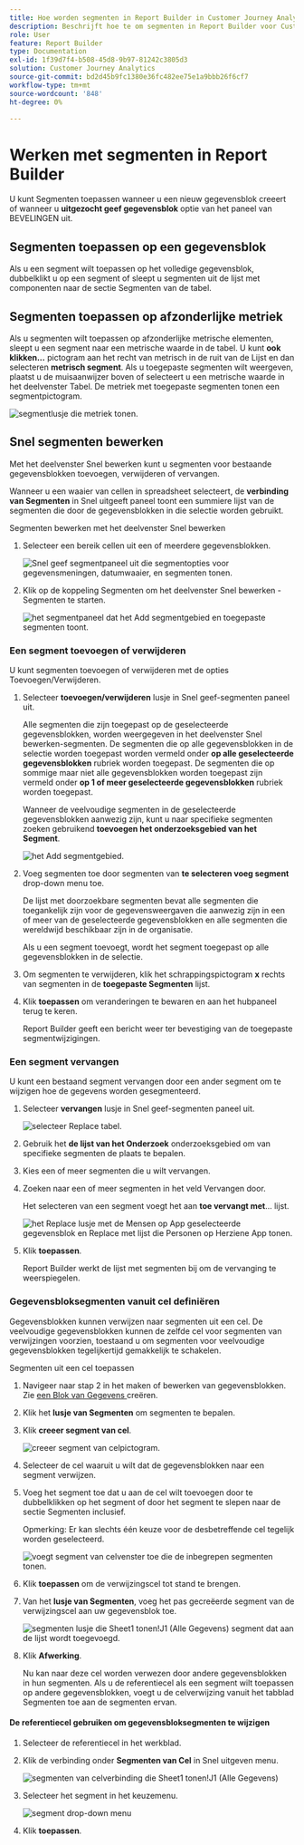 ```yaml
---
title: Hoe worden segmenten in Report Builder in Customer Journey Analytics gebruikt?
description: Beschrijft hoe te om segmenten in Report Builder voor Customer Journey Analytics te gebruiken
role: User
feature: Report Builder
type: Documentation
exl-id: 1f39d7f4-b508-45d8-9b97-81242c3805d3
solution: Customer Journey Analytics
source-git-commit: bd2d45b9fc1380e36fc482ee75e1a9bbb26f6cf7
workflow-type: tm+mt
source-wordcount: '848'
ht-degree: 0%

---
```


# Werken met segmenten in Report Builder

U kunt Segmenten toepassen wanneer u een nieuw gegevensblok creeert of wanneer u **uitgezocht geef gegevensblok** optie van het paneel van BEVELINGEN uit.

## Segmenten toepassen op een gegevensblok

Als u een segment wilt toepassen op het volledige gegevensblok, dubbelklikt u op een segment of sleept u segmenten uit de lijst met componenten naar de sectie Segmenten van de tabel.

## Segmenten toepassen op afzonderlijke metriek

Als u segmenten wilt toepassen op afzonderlijke metrische elementen, sleept u een segment naar een metrische waarde in de tabel. U kunt **ook klikken...** pictogram aan het recht van metrisch in de ruit van de Lijst en dan selecteren **metrisch segment**. Als u toegepaste segmenten wilt weergeven, plaatst u de muisaanwijzer boven of selecteert u een metrische waarde in het deelvenster Tabel. De metriek met toegepaste segmenten tonen een segmentpictogram.

![ segmentlusje die metriek tonen.](./assets/filter_by.png)

## Snel segmenten bewerken

Met het deelvenster Snel bewerken kunt u segmenten voor bestaande gegevensblokken toevoegen, verwijderen of vervangen.

Wanneer u een waaier van cellen in spreadsheet selecteert, de **verbinding van Segmenten** in Snel uitgeeft paneel toont een summiere lijst van de segmenten die door de gegevensblokken in die selectie worden gebruikt.

Segmenten bewerken met het deelvenster Snel bewerken

1. Selecteer een bereik cellen uit een of meerdere gegevensblokken.

   ![ Snel geef segmentpaneel uit die segmentopties voor gegevensmeningen, datumwaaier, en segmenten tonen.](./assets/select_multiple_dbs.png)

1. Klik op de koppeling Segmenten om het deelvenster Snel bewerken - Segmenten te starten.

   ![ het segmentpaneel dat het Add segmentgebied en toegepaste segmenten toont.](./assets/quick_edit_filters.png)

### Een segment toevoegen of verwijderen

U kunt segmenten toevoegen of verwijderen met de opties Toevoegen/Verwijderen.

1. Selecteer **toevoegen/verwijderen** lusje in Snel geef-segmenten paneel uit.

   Alle segmenten die zijn toegepast op de geselecteerde gegevensblokken, worden weergegeven in het deelvenster Snel bewerken-segmenten. De segmenten die op alle gegevensblokken in de selectie worden toegepast worden vermeld onder **op alle geselecteerde gegevensblokken** rubriek worden toegepast. De segmenten die op sommige maar niet alle gegevensblokken worden toegepast zijn vermeld onder **op 1 of meer geselecteerde gegevensblokken** rubriek worden toegepast.

   Wanneer de veelvoudige segmenten in de geselecteerde gegevensblokken aanwezig zijn, kunt u naar specifieke segmenten zoeken gebruikend **toevoegen het onderzoeksgebied van het Segment**.

   ![ het Add segmentgebied.](./assets/add_filter.png)

1. Voeg segmenten toe door segmenten van **te selecteren voeg segment** drop-down menu toe.

   De lijst met doorzoekbare segmenten bevat alle segmenten die toegankelijk zijn voor de gegevensweergaven die aanwezig zijn in een of meer van de geselecteerde gegevensblokken en alle segmenten die wereldwijd beschikbaar zijn in de organisatie.

   Als u een segment toevoegt, wordt het segment toegepast op alle gegevensblokken in de selectie.

1. Om segmenten te verwijderen, klik het schrappingspictogram **x** rechts van segmenten in de **toegepaste Segmenten** lijst.

1. Klik **toepassen** om veranderingen te bewaren en aan het hubpaneel terug te keren.

   Report Builder geeft een bericht weer ter bevestiging van de toegepaste segmentwijzigingen.

### Een segment vervangen

U kunt een bestaand segment vervangen door een ander segment om te wijzigen hoe de gegevens worden gesegmenteerd.

1. Selecteer **vervangen** lusje in Snel geef-segmenten paneel uit.

   ![ selecteer Replace tabel.](./assets/replace_filter.png)

1. Gebruik het **de lijst van het Onderzoek** onderzoeksgebied om van specifieke segmenten de plaats te bepalen.

1. Kies een of meer segmenten die u wilt vervangen.

1. Zoeken naar een of meer segmenten in het veld Vervangen door.

   Het selecteren van een segment voegt het aan **toe vervangt met**... lijst.

   ![ het Replace lusje met de Mensen op App geselecteerde gegevensblok en Replace met lijst die Personen op Herziene App tonen.](./assets/replace_screen_new.png)

1. Klik **toepassen**.

   Report Builder werkt de lijst met segmenten bij om de vervanging te weerspiegelen.

### Gegevensbloksegmenten vanuit cel definiëren

Gegevensblokken kunnen verwijzen naar segmenten uit een cel. De veelvoudige gegevensblokken kunnen de zelfde cel voor segmenten van verwijzingen voorzien, toestaand u om segmenten voor veelvoudige gegevensblokken tegelijkertijd gemakkelijk te schakelen.

Segmenten uit een cel toepassen

1. Navigeer naar stap 2 in het maken of bewerken van gegevensblokken. Zie [ een Blok van Gegevens ](./create-a-data-block.md) creëren.
1. Klik het **lusje van Segmenten** om segmenten te bepalen.
1. Klik **creeer segment van cel**.

   ![ creeer segment van celpictogram.](./assets/create-filter-from-cell.png)

1. Selecteer de cel waaruit u wilt dat de gegevensblokken naar een segment verwijzen.

1. Voeg het segment toe dat u aan de cel wilt toevoegen door te dubbelklikken op het segment of door het segment te slepen naar de sectie Segmenten inclusief.

   Opmerking: Er kan slechts één keuze voor de desbetreffende cel tegelijk worden geselecteerd.

   ![ voegt segment van celvenster toe die de inbegrepen segmenten tonen.](./assets/select-filters.png)

1. Klik **toepassen** om de verwijzingscel tot stand te brengen.

1. Van het **lusje van Segmenten**, voeg het pas gecreëerde segment van de verwijzingscel aan uw gegevensblok toe.

   ![ segmenten lusje die Sheet1 tonen!J1 (Alle Gegevens) segment dat aan de lijst wordt toegevoegd.](./assets/reference-cell-filter.png)

1. Klik **Afwerking**.

   Nu kan naar deze cel worden verwezen door andere gegevensblokken in hun segmenten. Als u de referentiecel als een segment wilt toepassen op andere gegevensblokken, voegt u de celverwijzing vanuit het tabblad Segmenten toe aan de segmenten ervan.

#### De referentiecel gebruiken om gegevensbloksegmenten te wijzigen

1. Selecteer de referentiecel in het werkblad.

1. Klik de verbinding onder **Segmenten van Cel** in Snel uitgeven menu.

   ![ segmenten van celverbinding die Sheet1 tonen!J1 (Alle Gegevens) ](./assets/filters-from-cell-link.png)

1. Selecteer het segment in het keuzemenu.

   ![ segment drop-down menu ](./assets/filter-drop-down.png)

1. Klik **toepassen**.
